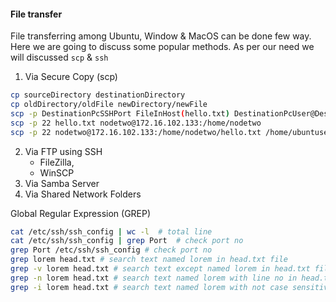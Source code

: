 #### File transfer
File transferring among Ubuntu, Window & MacOS can be done few way. Here we are going to discuss some popular methods. As per our need we will discussed `scp` & `ssh`
1. Via Secure Copy (scp)

```bash
cp sourceDirectory destinationDirectory
cp oldDirectory/oldFile newDirectory/newFile
scp -p DestinationPcSSHPort FileInHost(hello.txt) DestinationPcUser@DestinationPcIP:/home/DestinationPcUser
scp -p 22 hello.txt nodetwo@172.16.102.133:/home/nodetwo
scp -p 22 nodetwo@172.16.102.133:/home/nodetwo/hello.txt /home/ubuntuserver
```
2. Via FTP using SSH
   - FileZilla, 
   - WinSCP
3. Via Samba Server
4. Via Shared Network Folders

Global Regular Expression (GREP)
```bash
cat /etc/ssh/ssh_config | wc -l  # total line
cat /etc/ssh/ssh_config | grep Port  # check port no
grep Port /etc/ssh/ssh_config # check port no
grep lorem head.txt # search text named lorem in head.txt file
grep -v lorem head.txt # search text except named lorem in head.txt file
grep -n lorem head.txt # search text named lorem with line no in head.txt file
grep -i lorem head.txt # search text named lorem with not case sensitive in head.txt file
```